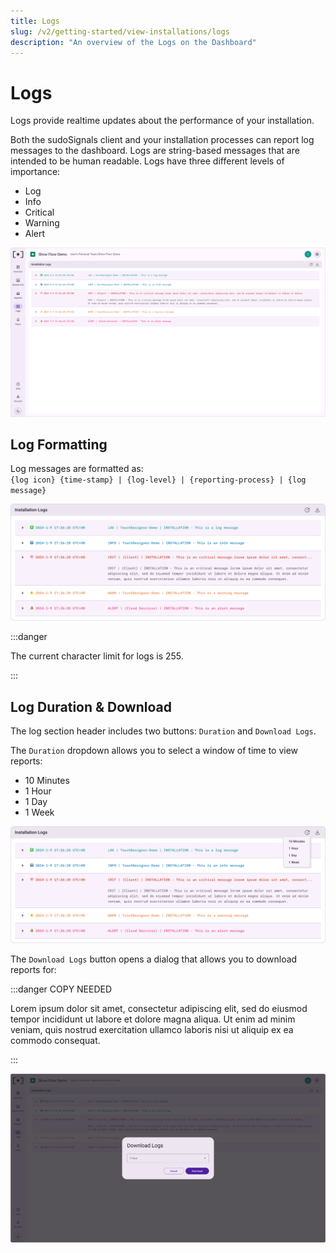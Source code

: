```yaml
---
title: Logs
slug: /v2/getting-started/view-installations/logs
description: "An overview of the Logs on the Dashboard"
---
```


# Logs

Logs provide realtime updates about the performance of your installation.

Both the sudoSignals client and your installation processes can report log messages to the dashboard. Logs are string-based messages that are intended to be human readable. Logs have three different levels of importance:
* Log
* Info
* Critical
* Warning
* Alert

![Installation View 06](/img/view-installation/v2-installation-view-006.png)

## Log Formatting

Log messages are formatted as:  
`{log icon} {time-stamp} | {log-level} | {reporting-process} | {log message}`

![Installation View 06A](/img/view-installation/v2-installation-view-006A.png)

:::danger

The current character limit for logs is 255.

:::

## Log Duration & Download

The log section header includes two buttons: `Duration` and `Download Logs`.

The `Duration` dropdown allows you to select a window of time to view reports:

- 10 Minutes
- 1 Hour
- 1 Day 
- 1 Week

![Installation View 06B](/img/view-installation/v2-installation-view-006B.png)

The `Download Logs` button opens a dialog that allows you to download reports for:

:::danger COPY NEEDED

Lorem ipsum dolor sit amet, consectetur adipiscing elit, sed do eiusmod tempor incididunt ut labore et dolore magna aliqua. Ut enim ad minim veniam, quis nostrud exercitation ullamco laboris nisi ut aliquip ex ea commodo consequat. 

:::

![Installation View 06C](/img/view-installation/v2-installation-view-006C.png)